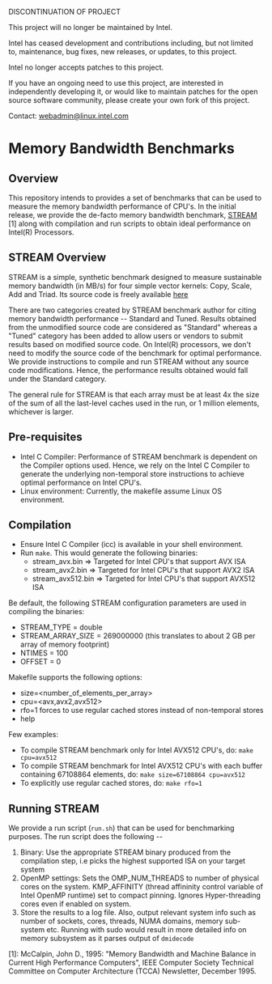 DISCONTINUATION OF PROJECT

This project will no longer be maintained by Intel.

Intel has ceased development and contributions including, but not limited to, maintenance, bug fixes, new releases, or updates, to this project.  

Intel no longer accepts patches to this project.

If you have an ongoing need to use this project, are interested in independently developing it, or would like to maintain patches for the open source software community, please create your own fork of this project.  

Contact: webadmin@linux.intel.com
# Memory Bandwidth Benchmarks

## Overview
This repository intends to provides a set of benchmarks that can be used to measure the memory bandwidth performance of CPU's. In the initial release, we provide the de-facto memory bandwidth benchmark, [STREAM](https://www.cs.virginia.edu/stream/) [1] along with compilation and run scripts to obtain ideal performance on Intel(R) Processors.

## STREAM Overview
STREAM is a simple, synthetic benchmark designed to measure sustainable memory bandwidth (in MB/s) for four simple vector kernels: Copy, Scale, Add and Triad. Its source code is freely available [here](https://www.cs.virginia.edu/stream/FTP/Code/)

There are two categories created by STREAM benchmark author for citing memory bandwidth performance -- Standard and Tuned. Results obtained from the unmodified source code are considered as "Standard" whereas a "Tuned" category has been added to allow users or vendors to submit results based on modified source code. On Intel(R) processors, we don't need to modify the source code of the benchmark for optimal performance. We provide instructions to compile and run STREAM without any source code modifications. Hence, the performance results obtained would fall under the Standard category.

The general rule for STREAM is that each array must be at least 4x the size of the sum of all the last-level caches used in the run, or 1 million elements, whichever is larger.

## Pre-requisites
- Intel C Compiler: Performance of STREAM benchmark is dependent on the Compiler options used. Hence, we rely on the Intel C Compiler to generate the underlying non-temporal store instructions to achieve optimal performance on Intel CPU's.
- Linux environment: Currently, the makefile assume Linux OS environment.

## Compilation
- Ensure Intel C Compiler (icc) is available in your shell environment.
- Run `make`. This would generate the following binaries:
  - stream_avx.bin        => Targeted for Intel CPU's that support AVX ISA
  - stream_avx2.bin       => Targeted for Intel CPU's that support AVX2 ISA
  - stream_avx512.bin     => Targeted for Intel CPU's that support AVX512 ISA

Be default, the following STREAM configuration parameters are used in compiling the binaries:
- STREAM_TYPE = double
- STREAM_ARRAY_SIZE = 269000000 (this translates to about 2 GB per array of memory footprint)
- NTIMES = 100
- OFFSET = 0

Makefile supports the following options:
- size=<number_of_elements_per_array>
- cpu=<avx,avx2,avx512>
- rfo=1 forces to use regular cached stores instead of non-temporal stores
- help

Few examples:
- To compile STREAM benchmark only for Intel AVX512 CPU's, do: `make cpu=avx512`
- To compile STREAM benchmark for Intel AVX512 CPU's with each buffer containing 67108864 elements, do:  `make size=67108864 cpu=avx512`
- To explicitly use regular cached stores, do: `make rfo=1`

## Running STREAM
We provide a run script (`run.sh`) that can be used for benchmarking purposes. The run script does the following --

1.  Binary: Use the appropriate STREAM binary produced from the compilation step, i.e picks the highest supported ISA on your target system
2.  OpenMP settings: Sets the OMP_NUM_THREADS to number of physical cores on the system. KMP_AFFINITY (thread affininity control variable of Intel OpenMP runtime) set to compact pinning. Ignores Hyper-threading cores even if enabled on system.
3.  Store the results to a log file. Also, output relevant system info such as number of sockets, cores, threads, NUMA domains, memory sub-system etc. Running with sudo would result in more detailed info on memory subsystem as it parses output of `dmidecode`


[1]: McCalpin, John D., 1995: "Memory Bandwidth and Machine Balance in Current High Performance Computers", IEEE Computer Society Technical Committee on Computer Architecture (TCCA) Newsletter, December 1995.
